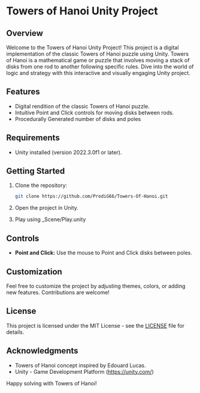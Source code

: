 # Towers of Hanoi Unity Project

## Overview

Welcome to the Towers of Hanoi Unity Project! This project is a digital implementation of the classic Towers of Hanoi puzzle using Unity. Towers of Hanoi is a mathematical game or puzzle that involves moving a stack of disks from one rod to another following specific rules. Dive into the world of logic and strategy with this interactive and visually engaging Unity project.

## Features

- Digital rendition of the classic Towers of Hanoi puzzle.
- Intuitive Point and Click controls for moving disks between rods.
- Procedurally Generated number of disks and poles

## Requirements

- Unity installed (version 2022.3.0f1 or later).

## Getting Started

1. Clone the repository:

    ```bash
    git clone https://github.com/ProdiG66/Towers-Of-Hanoi.git
    ```

2. Open the project in Unity.

3. Play using _Scene/Play.unity

## Controls

- **Point and Click:** Use the mouse to Point and Click disks between poles.

## Customization

Feel free to customize the project by adjusting themes, colors, or adding new features. Contributions are welcome!

## License

This project is licensed under the MIT License - see the [LICENSE](LICENSE) file for details.

## Acknowledgments

- Towers of Hanoi concept inspired by Edouard Lucas.
- Unity - Game Development Platform (https://unity.com/)

Happy solving with Towers of Hanoi!
